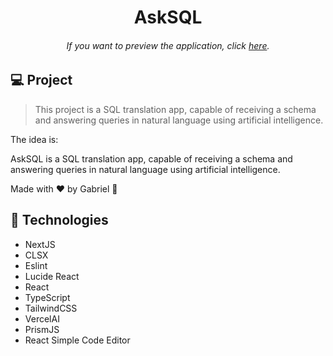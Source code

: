 <h1 align="center"> AskSQL </h1>

<h6 align="center"> 
	If you want to preview the application, click <a href="https://pickaflick-gs.netlify.app/">here</a>.
</h6>

## 💻 Project

> This project is a SQL translation app, capable of receiving a schema and answering queries in natural language using artificial intelligence.

The idea is:

AskSQL is a SQL translation app, capable of receiving a schema and answering queries in natural language using artificial intelligence.

Made with ♥ by Gabriel :wave:

## 🚀 Technologies

- NextJS 
- CLSX 
- Eslint 
- Lucide React 
- React
- TypeScript
- TailwindCSS
- VercelAI 
- PrismJS 
- React Simple Code Editor 

